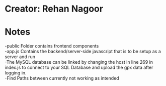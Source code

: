 # Creator: Rehan Nagoor

# Notes
-public Folder contains frontend components  
-app.js Contains the backend/server-side javascript that is to be setup as a server and run  
-The MySQL database can be linked by changing the host in line 269 in index.js to connect to
    your SQL Database and upload the gpx data after logging in.  
-Find Paths between currently not working as intended  